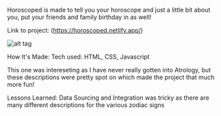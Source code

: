 Horoscoped is made to tell you your horoscope and just a little bit about you, put your friends and family birthday in as well! 

Link to project: (https://horoscoped.netlify.app/)

![alt tag](https://i.imgur.com/6GHLf96.png)

How It's Made:
Tech used: HTML, CSS, Javascript

This one was intereseting as I have never really gotten into Atrology, but these descriptions were pretty spot on which made the project that much more fun!


Lessons Learned:
Data Sourcing and Integration was tricky as there are many different descriptions for the various zodiac signs
